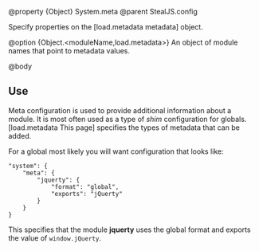 @property {Object} System.meta
@parent StealJS.config

Specify properties on the [load.metadata metadata] object.  

@option {Object.<moduleName,load.metadata>} An object of module names that
point to metadata values.

@body

## Use

Meta configuration is used to provide additional information about a module. It is most often used as a type of *shim* configuration for globals. [load.metadata This page] specifies the types of metadata that can be added.

For a global most likely you will want configuration that looks like:

```
"system": {
	"meta": {
		"jquerty": {
			"format": "global",
			"exports": "jQuerty"
		}
	}
}
```

This specifies that the module **jquerty** uses the global format and exports the value of `window.jQuerty`.
